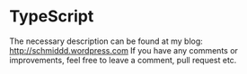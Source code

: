 # TypeScript

The necessary description can be found at my blog: http://schmiddd.wordpress.com
If you have any comments or improvements, feel free to leave a comment, pull request etc.
